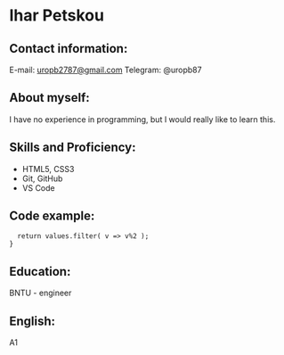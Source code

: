# Ihar Petskou

## Contact information:
E-mail: uropb2787@gmail.com
Telegram: @uropb87

## About myself:
I have no experience in programming, but I would really like to learn this.

## Skills and Proficiency:
* HTML5, CSS3
* Git, GitHub
* VS Code

## Code example:
```function odds(values){
  return values.filter( v => v%2 );
}
```
## Education:
BNTU - engineer

## English:
A1
